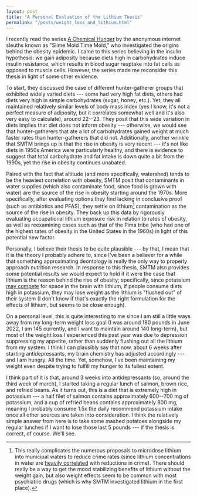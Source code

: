 ```yaml
---
layout: post
title: "A Personal Evaluation of the Lithium Thesis"
permalink: "/posts/weight_loss_and_lithium.html"
---
```


I recently read the series [A Chemical Hunger](http://achemicalhunger.com) by the anonymous internet sleuths known as "Slime Mold Time Mold," who investigated the origins behind the obesity epidemic. I came to this series believing in the insulin hypothesis: we gain adiposity because diets high in carbohydrates induce insulin resistance, which results in blood sugar reuptake into fat cells as opposed to muscle cells. However, the series made me reconsider this thesis in light of some other evidence.

To start, they discussed the case of different hunter-gatherer groups that exhibited widely varied diets --- some had very high fat diets, others had diets very high in simple carbohydrates (sugar, honey, etc.). Yet, they all maintained relatively similar levels of body mass index (yes I know, it's not a perfect measure of adiposity, but it correlates somewhat well and it's also very easy to calculate), around 22--23. They posit that this wide variation in diets implies that diet does not inform obesity --- otherwise, we would see that hunter-gatherers that ate a lot of carbohydrates gained weight at much faster rates than hunter-gatherers that did not. Additionally, another wrinkle that SMTM brings up is that the rise in obesity is very recent --- it's not like diets in 1950s America were particularly healthy, and there is evidence to suggest that total carbohydrate and fat intake is down quite a bit from the 1990s, yet the rise in obesity continues unabated.

Paired with the fact that altitude (and more specifically, watershed) tends to be the heaviest correlation with obesity, SMTM posit that contaminants in water supplies (which also contaminate food, since food is grown with water) are the source of the rise in obesity starting around the 1970s. More specifically, after evaluating options they find lacking in conclusive proof (such as antibiotics and PFAS), they settle on lithium[^1] contamination as the source of the rise in obesity. They back up this data by rigorously evaluating occupational lithium exposure risk in relation to rates of obesity, as well as reexamining cases such as that of the Pima tribe (who had one of the highest rates of obesity in the United States in the 1960s) in light of this potential new factor.

[^1]: This really complicates the numerous proposals to microdose lithium into municipal waters to reduce crime rates (since lithium concentrations in water are [heavily correlated](https://pubmed.ncbi.nlm.nih.gov/1699579/#:~:text=The%20corresponding%20associations%20with%20the,encountered%20in%20municipal%20water%20supplies.) with reductions in crime). There should really be a way to get the mood stabilizing benefits of lithium without the weight gain, but also weight effects seem to be common with most psychiatric drugs (which is why SMTM investigated lithium in the first place).

Personally, I believe their thesis to be quite plausible --- by that, I mean that it is the theory I probably adhere to, since I've been a believer for a while that something approximating deontology is really the only way to properly approach nutrition research. In response to this thesis, SMTM also provides some potential results we would expect to hold if it were the case that lithium is the reason behind the rise of obesity; specifically, since potassium [may compete](https://slimemoldtimemold.com/2022/07/12/lose-10-6-pounds-in-four-weeks-with-this-one-weird-trick-discovered-by-local-slime-hive-mind-doctors-grudgingly-respect-them-hope-to-become-friends/#theories) for space in the brain with lithium, if people consume diets high in potassium, they may lose weight as the lithium is "flushed out" of their system (I don't know if that's exactly the right formulation for the effects of lithium, but seems to be close enough).

On a personal level, this is quite interesting to me since I am still a little ways away from my long-term weight loss goal (I was around 180 pounds in June 2022, I am 145 currently, and I want to maintain around 140 long-term), but most of the weight loss I experienced this past year was due to depression suppressing my appetite, rather than suddenly flushing out all the lithium from my system. I think I can plausibly say that now, about 6 weeks after starting antidepressants, my brain chemistry has adjusted accordingly --- and I am hungry. All the time. Yet, somehow, I've been maintaining my weight even despite trying to fulfill my hunger to its fullest extent.

I think part of it is that, around 3 weeks into antidepressants (so, around the third week of march), I started taking a regular lunch of salmon, brown rice, and refried beans. As it turns out, this is a diet that is extremely high in potassium --- a half filet of salmon contains approximately 600--700 mg of potassium, and a cup of refried beans contains approximately 800 mg, meaning I probably consume 1.5x the daily recommend potassium intake once all other sources are taken into consideration. I think the relatively simple answer from here is to take some mashed potatoes alongside my regular lunches if I want to lose those last 5 pounds --- if the thesis is correct, of course. We'll see.
